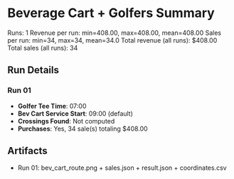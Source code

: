 # Beverage Cart + Golfers Summary

Runs: 1
Revenue per run: min=408.00, max=408.00, mean=408.00
Sales per run: min=34, max=34, mean=34.0
Total revenue (all runs): $408.00
Total sales (all runs): 34

## Run Details
### Run 01
- **Golfer Tee Time**: 07:00
- **Bev Cart Service Start**: 09:00 (default)
- **Crossings Found**: Not computed
- **Purchases**: Yes, 34 sale(s) totaling $408.00

## Artifacts
- Run 01: bev_cart_route.png + sales.json + result.json + coordinates.csv
